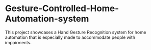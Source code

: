 # Gesture-Controlled-Home-Automation-system
This project showcases a Hand Gesture Recognition system for home automation that is especially made to accommodate people with impairments.
